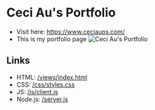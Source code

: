 # Ceci Au's Portfolio
- Visit here: https://www.ceciaups.com/
- This is my portfolio page
![Ceci Au's Portfolio](https://raw.githubusercontent.com/ceciaups/Portfolio/master/images/Portfolio.png)

## Links
- HTML: [/views/index.html](views/index.html)
- CSS: [/css/styles.css](css/styles.css)
- JS: [/js/client.js](js/client.js)
- Node.js: [/server.js](server.js)
